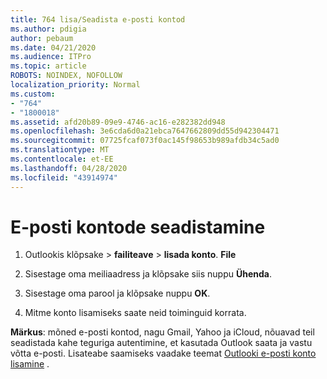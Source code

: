 ```yaml
---
title: 764 lisa/Seadista e-posti kontod
ms.author: pdigia
author: pebaum
ms.date: 04/21/2020
ms.audience: ITPro
ms.topic: article
ROBOTS: NOINDEX, NOFOLLOW
localization_priority: Normal
ms.custom:
- "764"
- "1800018"
ms.assetid: afd20b89-09e9-4746-ac16-e282382dd948
ms.openlocfilehash: 3e6cda6d0a21ebca7647662809dd55d942304471
ms.sourcegitcommit: 07725fcaf073f0ac145f98653b989afdb34c5ad0
ms.translationtype: MT
ms.contentlocale: et-EE
ms.lasthandoff: 04/28/2020
ms.locfileid: "43914974"
---
```

# <a name="set-up-email-accounts"></a>E-posti kontode seadistamine

1. Outlookis klõpsake > **failiteave** > **lisada konto**. **File**

2. Sisestage oma meiliaadress ja klõpsake siis nuppu **Ühenda**.

3. Sisestage oma parool ja klõpsake nuppu **OK**.

4. Mitme konto lisamiseks saate neid toiminguid korrata.

**Märkus**: mõned e-posti kontod, nagu Gmail, Yahoo ja iCloud, nõuavad teil seadistada kahe teguriga autentimine, et kasutada Outlook saata ja vastu võtta e-posti. Lisateabe saamiseks vaadake teemat [Outlooki e-posti konto lisamine](https://support.office.com/article/6e27792a-9267-4aa4-8bb6-c84ef146101b.aspx) .
  